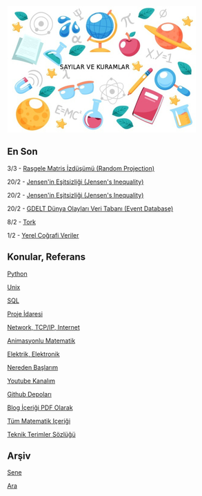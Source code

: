
![](sk.jpg)

## En Son

3/3 - [Rasgele Matris İzdüşümü (Random Projection)](https://burakbayramli.github.io/dersblog/sk/2022/11/paralel-lineer-cebir.html#random)

20/2 - [Jensen'in Eşitsizliği (Jensen's Inequality)](https://burakbayramli.github.io/dersblog/stat/stat_176_app2/ekler.html#jensen)

20/2 - [Jensen'in Eşitsizliği (Jensen's Inequality)](https://burakbayramli.github.io/dersblog/stat/stat_176_app2/ekler.html#jensen)

20/2 - [GDELT Dünya Olayları Veri Tabanı (Event Database)](https://burakbayramli.github.io/dersblog/sk/2021/09/gdelt-olay-veritabani.html)

8/2 - [Tork](https://burakbayramli.github.io/dersblog/phy/phy_005_basics_02/temel_fizik_2_donussel_kuvvet.html#tork)

1/2 - [Yerel Coğrafi Veriler](https://burakbayramli.github.io/dersblog/sk/2023/01/trgeo.html)

## Konular, Referans

[Python](2016/01/python-dil-ogrenimi.html)

[Unix](2020/07/unix.html)

[SQL](2012/03/sql.html)

[Proje İdaresi](2020/07/proje-idaresi.html)

[Network, TCP/IP, Internet](2000/10/network.html)

[Animasyonlu Matematik](https://www.youtube.com/channel/UCx64ou5qw0Q9LLkwE8xSNEg)

[Elektrik, Elektronik](2020/08/elektronik.html)

[Nereden Başlarım](2019/01/nereden.html)

[Youtube Kanalım](https://www.youtube.com/channel/UCMAUsgUq5ODy8kMnJlUBUdQ)

[Github Depoları](https://github.com/burakbayramli)

[Blog İçeriği PDF Olarak](https://drive.google.com/uc?export=view&id=1Yq6ovajFbXFWurbiFNhXOl0iN5NlkKtE)

[Tüm Matematik Içeriği](https://burakbayramli.github.io/dersblog/)

[Teknik Terimler Sözlüğü](https://burakbayramli.github.io/dersblog/algs/dict/teknik_terimler_sozlugu.html)

## Arşiv

[Sene](year.html)

[Ara](ara.html)



